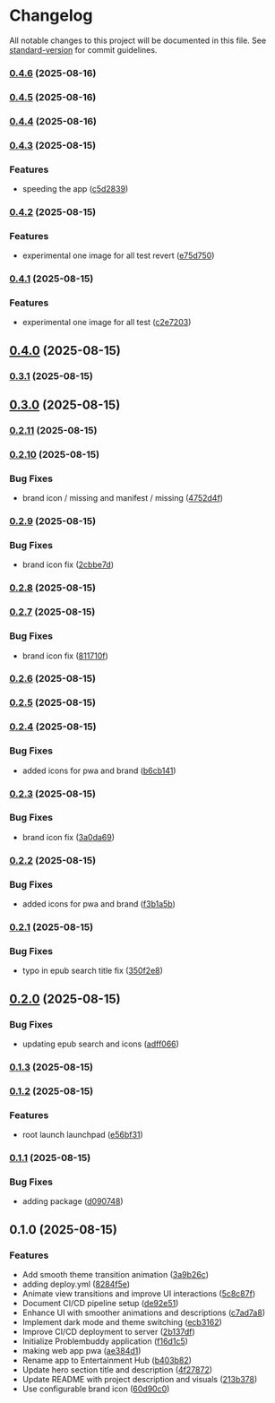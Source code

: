 # Changelog

All notable changes to this project will be documented in this file. See [standard-version](https://github.com/conventional-changelog/standard-version) for commit guidelines.

### [0.4.6](https://github.com/hdfiresky/Problembuddy-deploy/compare/v0.4.5...v0.4.6) (2025-08-16)

### [0.4.5](https://github.com/hdfiresky/Problembuddy-deploy/compare/v0.4.4...v0.4.5) (2025-08-16)

### [0.4.4](https://github.com/hdfiresky/Problembuddy-deploy/compare/v0.4.3...v0.4.4) (2025-08-16)

### [0.4.3](https://github.com/hdfiresky/Problembuddy-deploy/compare/v0.4.2...v0.4.3) (2025-08-15)


### Features

* speeding the app ([c5d2839](https://github.com/hdfiresky/Problembuddy-deploy/commit/c5d28399b1c332e9e17bb71dfa134668d653cd9a))

### [0.4.2](https://github.com/hdfiresky/Problembuddy-deploy/compare/v0.4.1...v0.4.2) (2025-08-15)


### Features

* experimental one image for all test revert ([e75d750](https://github.com/hdfiresky/Problembuddy-deploy/commit/e75d7508941ff48001de720c7191e8976ce9a097))

### [0.4.1](https://github.com/hdfiresky/Problembuddy-deploy/compare/v0.4.0...v0.4.1) (2025-08-15)


### Features

* experimental one image for all test ([c2e7203](https://github.com/hdfiresky/Problembuddy-deploy/commit/c2e720310511eee494e1a9ede9821fc26f1c161c))

## [0.4.0](https://github.com/hdfiresky/Problembuddy-deploy/compare/v0.3.1...v0.4.0) (2025-08-15)

### [0.3.1](https://github.com/hdfiresky/Problembuddy-deploy/compare/v0.3.0...v0.3.1) (2025-08-15)

## [0.3.0](https://github.com/hdfiresky/Problembuddy-deploy/compare/v0.2.11...v0.3.0) (2025-08-15)

### [0.2.11](https://github.com/hdfiresky/Problembuddy-deploy/compare/v0.2.10...v0.2.11) (2025-08-15)

### [0.2.10](https://github.com/hdfiresky/Problembuddy-deploy/compare/v0.2.9...v0.2.10) (2025-08-15)


### Bug Fixes

* brand icon / missing and manifest / missing ([4752d4f](https://github.com/hdfiresky/Problembuddy-deploy/commit/4752d4fea35a85bb0d45df18ea68a1c4a2839044))

### [0.2.9](https://github.com/hdfiresky/Problembuddy-deploy/compare/v0.2.8...v0.2.9) (2025-08-15)


### Bug Fixes

* brand icon fix ([2cbbe7d](https://github.com/hdfiresky/Problembuddy-deploy/commit/2cbbe7d871e058574d77999698826e5325a63fc3))

### [0.2.8](https://github.com/hdfiresky/Problembuddy-deploy/compare/v0.2.7...v0.2.8) (2025-08-15)

### [0.2.7](https://github.com/hdfiresky/Problembuddy-deploy/compare/v0.2.6...v0.2.7) (2025-08-15)


### Bug Fixes

* brand icon fix ([811710f](https://github.com/hdfiresky/Problembuddy-deploy/commit/811710f47d1c86b5f10c745e792cbd4410068971))

### [0.2.6](https://github.com/hdfiresky/Problembuddy-deploy/compare/v0.2.5...v0.2.6) (2025-08-15)

### [0.2.5](https://github.com/hdfiresky/Problembuddy-deploy/compare/v0.2.4...v0.2.5) (2025-08-15)

### [0.2.4](https://github.com/hdfiresky/Problembuddy-deploy/compare/v0.2.3...v0.2.4) (2025-08-15)


### Bug Fixes

* added icons for pwa and brand ([b6cb141](https://github.com/hdfiresky/Problembuddy-deploy/commit/b6cb1410be12d61726086fa4357ee2f63ecc7065))

### [0.2.3](https://github.com/hdfiresky/Problembuddy-deploy/compare/v0.2.2...v0.2.3) (2025-08-15)


### Bug Fixes

* brand icon fix ([3a0da69](https://github.com/hdfiresky/Problembuddy-deploy/commit/3a0da69f55b1ed1f8db051f8c4441ade2044b529))

### [0.2.2](https://github.com/hdfiresky/Problembuddy-deploy/compare/v0.2.1...v0.2.2) (2025-08-15)


### Bug Fixes

* added icons for pwa and brand ([f3b1a5b](https://github.com/hdfiresky/Problembuddy-deploy/commit/f3b1a5b54ba09765325f6e21199e432e77978583))

### [0.2.1](https://github.com/hdfiresky/Problembuddy-deploy/compare/v0.2.0...v0.2.1) (2025-08-15)


### Bug Fixes

* typo in epub search title fix ([350f2e8](https://github.com/hdfiresky/Problembuddy-deploy/commit/350f2e8a5e8e92dea5ce3b4931a10ad2ae2bd432))

## [0.2.0](https://github.com/hdfiresky/Problembuddy-deploy/compare/v0.1.3...v0.2.0) (2025-08-15)


### Bug Fixes

* updating epub search and icons ([adff066](https://github.com/hdfiresky/Problembuddy-deploy/commit/adff066fbf58d447fdd71f4eaee302dd4d484da8))

### [0.1.3](https://github.com/hdfiresky/Problembuddy-deploy/compare/v0.1.2...v0.1.3) (2025-08-15)

### [0.1.2](https://github.com/hdfiresky/Problembuddy-deploy/compare/v0.1.1...v0.1.2) (2025-08-15)


### Features

* root launch launchpad ([e56bf31](https://github.com/hdfiresky/Problembuddy-deploy/commit/e56bf31620cf73a4ba20a3cd2d71d879ac90e71f))

### [0.1.1](https://github.com/hdfiresky/Problembuddy-deploy/compare/v0.1.0...v0.1.1) (2025-08-15)


### Bug Fixes

* adding package ([d090748](https://github.com/hdfiresky/Problembuddy-deploy/commit/d09074841e62b4b5e0f26b5641830954d8302089))

## 0.1.0 (2025-08-15)


### Features

* Add smooth theme transition animation ([3a9b26c](https://github.com/hdfiresky/Problembuddy-deploy/commit/3a9b26ce3ae8c5be06d267b4f1c0a66dcedd0e0c))
* adding deploy.yml ([8284f5e](https://github.com/hdfiresky/Problembuddy-deploy/commit/8284f5efb65a8bcb5ab815ec1affa96034673a4c))
* Animate view transitions and improve UI interactions ([5c8c87f](https://github.com/hdfiresky/Problembuddy-deploy/commit/5c8c87f1fdac0d800f4ad347c7363d53b9e73e1a))
* Document CI/CD pipeline setup ([de92e51](https://github.com/hdfiresky/Problembuddy-deploy/commit/de92e5135a50c947d8321a6dc76a5228dca3e04e))
* Enhance UI with smoother animations and descriptions ([c7ad7a8](https://github.com/hdfiresky/Problembuddy-deploy/commit/c7ad7a85e67dd22d1aafea38194ce3a6d8a54b1f))
* Implement dark mode and theme switching ([ecb3162](https://github.com/hdfiresky/Problembuddy-deploy/commit/ecb3162a527760aaa294f54f2d235987a6636a49))
* Improve CI/CD deployment to server ([2b137df](https://github.com/hdfiresky/Problembuddy-deploy/commit/2b137df1162507cd45e8857a083f8a61d8dceac0))
* Initialize Problembuddy application ([f16d1c5](https://github.com/hdfiresky/Problembuddy-deploy/commit/f16d1c572e2d22e299d63cab15d3f2b803df08ac))
* making web app pwa ([ae384d1](https://github.com/hdfiresky/Problembuddy-deploy/commit/ae384d12adb76faa2ddb931fc8b2413066016af2))
* Rename app to Entertainment Hub ([b403b82](https://github.com/hdfiresky/Problembuddy-deploy/commit/b403b8298d523ab94ab91b5ea06f03a286090013))
* Update hero section title and description ([4f27872](https://github.com/hdfiresky/Problembuddy-deploy/commit/4f278721e7e21edbf77d95e6940fe180dd1be14a))
* Update README with project description and visuals ([213b378](https://github.com/hdfiresky/Problembuddy-deploy/commit/213b378c478e8e0857e828778e6d33b4fd680fd3))
* Use configurable brand icon ([60d90c0](https://github.com/hdfiresky/Problembuddy-deploy/commit/60d90c0d5c2a943b80cf2ad3b698188cf5609043))
